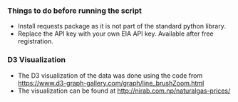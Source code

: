 ### Things to do before running the script

- Install requests package as it is not part of the standard python library. 
- Replace the API key with your own EIA API key. Available after free registration. 


### D3 Visualization

- The D3 visualization of the data was done using the code from https://www.d3-graph-gallery.com/graph/line_brushZoom.html 
- The visualization can be found at http://nirab.com.np/naturalgas-prices/ 